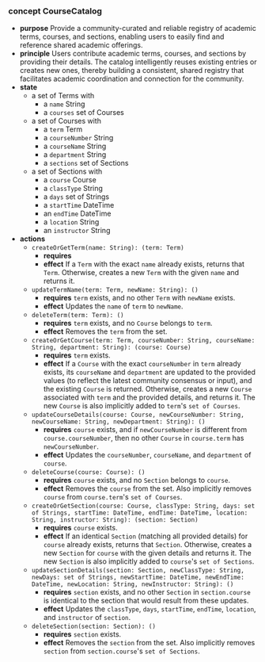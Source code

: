### concept CourseCatalog

*   **purpose**
    Provide a community-curated and reliable registry of academic terms, courses, and sections, enabling users to easily find and reference shared academic offerings.
*   **principle**
    Users contribute academic terms, courses, and sections by providing their details. The catalog intelligently reuses existing entries or creates new ones, thereby building a consistent, shared registry that facilitates academic coordination and connection for the community.
*   **state**
    *   a set of Terms with
        *   a `name` String
        *   a `courses` set of Courses
    *   a set of Courses with
        *   a `term` Term
        *   a `courseNumber` String
        *   a `courseName` String
        *   a `department` String
        *   a `sections` set of Sections
    *   a set of Sections with
        *   a `course` Course
        *   a `classType` String
        *   a `days` set of Strings
        *   a `startTime` DateTime
        *   an `endTime` DateTime
        *   a `location` String
        *   an `instructor` String
*   **actions**
    *   `createOrGetTerm(name: String): (term: Term)`
        *   **requires** 
        *   **effect** If a `Term` with the exact `name` already exists, returns that `Term`. Otherwise, creates a new `Term` with the given `name` and returns it.
    *   `updateTermName(term: Term, newName: String): ()`
        *   **requires** `term` exists, and no other `Term` with `newName` exists.
        *   **effect** Updates the `name` of `term` to `newName`.
    *   `deleteTerm(term: Term): ()`
        *   **requires** `term` exists, and no `Course` belongs to `term`.
        *   **effect** Removes the `term` from the set.
    *   `createOrGetCourse(term: Term, courseNumber: String, courseName: String, department: String): (course: Course)`
        *   **requires** `term` exists.
        *   **effect** If a `Course` with the exact `courseNumber` in `term` already exists, its `courseName` and `department` are updated to the provided values (to reflect the latest community consensus or input), and the existing `Course` is returned. Otherwise, creates a new `Course` associated with `term` and the provided details, and returns it. The new `Course` is also implicitly added to `term`'s `set of Courses`.
    *   `updateCourseDetails(course: Course, newCourseNumber: String, newCourseName: String, newDepartment: String): ()`
        *   **requires** `course` exists, and if `newCourseNumber` is different from `course.courseNumber`, then no other `Course` in `course.term` has `newCourseNumber`.
        *   **effect** Updates the `courseNumber`, `courseName`, and `department` of `course`.
    *   `deleteCourse(course: Course): ()`
        *   **requires** `course` exists, and no `Section` belongs to `course`.
        *   **effect** Removes the `course` from the set. Also implicitly removes `course` from `course.term`'s `set of Courses`.
    *   `createOrGetSection(course: Course, classType: String, days: set of Strings, startTime: DateTime, endTime: DateTime, location: String, instructor: String): (section: Section)`
        *   **requires** `course` exists.
        *   **effect** If an identical `Section` (matching all provided details) for `course` already exists, returns that `Section`. Otherwise, creates a new `Section` for `course` with the given details and returns it. The new `Section` is also implicitly added to `course`'s `set of Sections`.
    *   `updateSectionDetails(section: Section, newClassType: String, newDays: set of Strings, newStartTime: DateTime, newEndTime: DateTime, newLocation: String, newInstructor: String): ()`
        *   **requires** `section` exists, and no other `Section` in `section.course` is identical to the section that would result from these updates.
        *   **effect** Updates the `classType`, `days`, `startTime`, `endTime`, `location`, and `instructor` of `section`.
    *   `deleteSection(section: Section): ()`
        *   **requires** `section` exists.
        *   **effect** Removes the `section` from the set. Also implicitly removes `section` from `section.course`'s `set of Sections`.